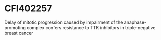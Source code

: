 # CFI402257
Delay of mitotic progression caused by impairment of the anaphase-promoting complex confers resistance to TTK inhibitors in triple-negative breast cancer
